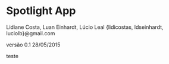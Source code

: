 # Spotlight App

Lidiane Costa, Luan Einhardt, Lúcio Leal 
{lidicostas, ldseinhardt, luciolb}@gmail.com

versão 0.1
28/05/2015

teste
